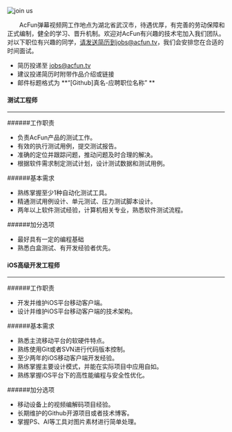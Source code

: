 
![join us](http://static.acfun.mm111.net/dotnet/artemis/u/cms/www/201408/11213348dhgy.png)

　　AcFun弹幕视频网工作地点为湖北省武汉市，待遇优厚，有完善的劳动保障和正式编制，健全的学习、晋升机制。欢迎对AcFun有兴趣的技术宅加入我们团队。对以下职位有兴趣的同学，请发送简历到jobs@acfun.tv，我们会安排您在合适的时间面试。

* 简历投递至 <jobs@acfun.tv>  
* 建议投递简历时附带作品介绍或链接  
* 邮件标题格式为 **“[Github]真名-应聘职位名称” **

#### 测试工程师

***

######工作职责
* 负责AcFun产品的测试工作。
* 有效的执行测试用例，提交测试报告。
* 准确的定位并跟踪问题，推动问题及时合理的解决。
* 根据软件需求制定测试计划，设计测试数据和测试用例。

######基本需求
* 熟练掌握至少1种自动化测试工具。
* 精通测试用例设计、单元测试、压力测试脚本设计。
* 两年以上软件测试经验，计算机相关专业，熟悉软件测试流程。


######加分选项
* 最好具有一定的编程基础
* 熟悉白盒测试、有开发经验者优先。


#### iOS高级开发工程师

***

######工作职责
* 开发并维护iOS平台移动客户端。
* 设计并维护iOS平台移动客户端的技术架构。

######基本需求

* 熟悉主流移动平台的软硬件特点。
* 熟练使用Git或者SVN进行代码版本控制。
* 至少两年的iOS移动客户端开发经验。
* 熟练掌握主要设计模式，并能在实际项目中应用自如。
* 熟练掌握iOS平台下的高性能编程与安全性优化。


######加分选项
* 移动设备上的视频编解码项目经验。
* 长期维护的Github开源项目或者技术博客。
* 掌握PS、AI等工具对图片素材进行简单处理。